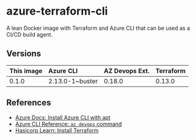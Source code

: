 # azure-terraform-cli

A lean Docker image with Terraform and Azure CLI that can be used as a CI/CD build agent.

## Versions

| This image | Azure CLI | AZ Devops Ext. | Terraform |
|:--|:--|:--|:--|
| 0.1.0 | 2.13.0-1~buster | 0.18.0 | 0.13.0 |

## References

- [Azure Docs: Install Azure CLI with apt](https://docs.microsoft.com/en-us/cli/azure/install-azure-cli-apt)
- [Azure CLI Reference: `az devops` command](https://docs.microsoft.com/en-us/cli/azure/ext/azure-devops/devops?view=azure-cli-latest)
- [Hasicorp Learn: Install Terraform](https://learn.hashicorp.com/tutorials/terraform/install-cli)